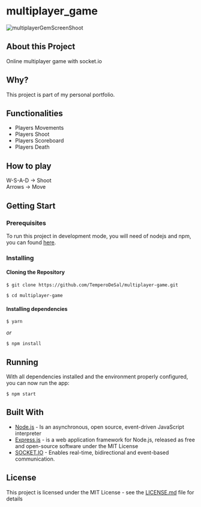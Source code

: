 # multiplayer_game
![multiplayerGemScreenShoot](https://user-images.githubusercontent.com/63407637/80895392-d6933a00-8cba-11ea-9110-eedfd172bc99.jpg)

<h2>About this Project</h2>
Online multiplayer game with socket.io

<h2>Why?</h2>
This project is part of my personal portfolio.

<h2>Functionalities</h2>
<ul>
  <li>Players Movements</li>
  <li>Players Shoot</li>
  <li>Players Scoreboard</li>
  <li>Players Death</li>
</ul>

<h2>How to play</h2>

W-S-A-D -> Shoot<br />
Arrows -> Move

<h2>Getting Start</h2>

<h3>Prerequisites</h3>

To run this project in development mode, you will need of nodejs and npm, you can found <a href="https://nodejs.org/en/">here</a>.

<h3>Installing</h4>
<h4>Cloning the Repository</h5>

`$ git clone https://github.com/TemperoDeSal/multiplayer-game.git`

`$ cd multiplayer-game`

<h4>Installing dependencies</h3>

`$ yarn`

<i>or</i>

`$ npm install`

<h2>Running</h2>
With all dependencies installed and the environment properly configured, you can now run the app:

`$ npm start` 

<h2>Built With</h2>

<ul>
  <li><a href="https://nodejs.org/en/">Node.js</a> - Is an asynchronous, open source, event-driven JavaScript interpreter</li>
  <li><a href="https://expressjs.com/">Express.js</a> - is a web application framework for Node.js, released as free and open-source software under the MIT License</li>
  <li><a href="https://socket.io/">SOCKET.IO</a> - Enables real-time, bidirectional and event-based communication.
</ul>

<h2>License</h2>

This project is licensed under the MIT License - see the <a href="https://github.com/TemperoDeSal/multiplayer-game/blob/master/LICENSE">LICENSE.md</a> file for details
